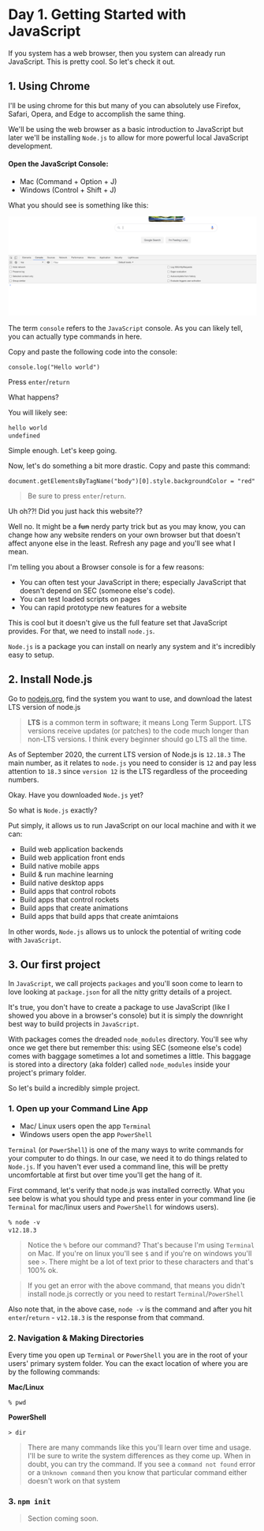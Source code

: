 # Day 1. Getting Started with JavaScript

If you system has a web browser, then you system can already run JavaScript. This is pretty cool. So let's check it out.



## 1. Using Chrome
I'll be using chrome for this but many of you can absolutely use Firefox, Safari, Opera, and Edge to accomplish the same thing.

We'll be using the web browser as a basic introduction to JavaScript but later we'll be installing `Node.js` to allow for more powerful local JavaScript development.

#### Open the JavaScript Console:
- Mac (Command + Option + J)
- Windows (Control + Shift + J)

What you should see is something like this:

![Chrome JavaScript Console Screenshot](./images/chrome-js-console.png)

The term `console` refers to the `JavaScript` console. As you can likely tell, you can actually type commands in here.

Copy and paste the following code into the console:

```
console.log("Hello world")
```

Press `enter`/`return`

What happens?

You will likely see:

```
hello world
undefined
```
Simple enough. Let's keep going.

Now, let's do something a bit more drastic. Copy and paste this command:

```
document.getElementsByTagName("body")[0].style.backgroundColor = "red"
```
> Be sure to press `enter`/`return`.

Uh oh??! Did you just hack this website??

Well no. It might be a ~~fun~~ nerdy party trick but as you may know, you can change how any website renders on your own browser but that doesn't affect anyone else in the least. Refresh any page and you'll see what I mean.


I'm telling you about a Browser console is for a few reasons:

- You can often test your JavaScript in there; especially JavaScript that doesn't depend on SEC (someone else's code).
- You can test loaded scripts on pages
- You can rapid prototype new features for a website


This is cool but it doesn't give us the full feature set that JavaScript provides. For that, we need to install `node.js`.

`Node.js` is a package you can install on nearly any system and it's incredibly easy to setup. 

## 2. Install Node.js 

Go to [nodejs.org](https://nodejs.org/en/download/), find the system you want to use, and download the latest LTS version of node.js

> **LTS** is a common term in software; it means Long Term Support. LTS versions receive updates (or patches) to the code much longer than non-LTS versions. I think every beginner should go LTS all the time. 

As of September 2020, the current LTS version of Node.js is `12.18.3` The main number, as it relates to `node.js` you need to consider is `12` and pay less attention to `18.3` since `version 12` is the LTS regardless of the proceeding numbers.

Okay. Have you downloaded `Node.js` yet?


So what is `Node.js` exactly? 

Put simply, it allows us to run JavaScript on our local machine and with it we can:

- Build web application backends
- Build web application front ends
- Build native mobile apps
- Build & run machine learning
- Build native desktop apps
- Build apps that control robots
- Build apps that control rockets
- Build apps that create animations
- Build apps that build apps that create animtaions

In other words, `Node.js` allows us to unlock the potential of writing code with `JavaScript`. 


## 3. Our first project

In `JavaScript`, we call projects `packages` and you'll soon come to learn to love looking at `package.json` for all the nitty gritty details of a project.

It's true, you don't have to create a package to use JavaScript (like I showed you above in a browser's console) but it is simply the downright best way to build projects in `JavaScript`.

With packages comes the dreaded `node_modules` directory. You'll see why once we get there but remember this: using SEC (someone else's code) comes with baggage sometimes a lot and sometimes a little. This baggage is stored into a directory (aka folder) called `node_modules` inside your project's primary folder.

So let's build a incredibly simple project.

### 1. Open up your Command Line App
- Mac/ Linux users open the app `Terminal`
- Windows users open the app `PowerShell`

`Terminal` (or `PowerShell`) is one of the many ways to write commands for your computer to do things. In our case, we need it to do things related to `Node.js`. If you haven't ever used a command line, this will be pretty uncomfortable at first but over time you'll get the hang of it.

First command, let's verify that node.js was installed correctly. What you see below is what you should type and press enter in your command line (ie `Terminal` for mac/linux users and `PowerShell` for windows users).

```shell
% node -v
v12.18.3
```
> Notice the `%` before our command? That's because I'm using `Terminal` on Mac. If you're on linux you'll see `$` and if you're on windows you'll see `>`. There might be a lot of text prior to these characters and that's 100% ok. 

> If you get an error with the above command, that means you didn't install node.js correctly or you need to restart `Terminal`/`PowerShell`

Also note that, in the above case, `node -v` is the command and after you hit `enter`/`return` - `v12.18.3` is the response from that command.


### 2. Navigation & Making Directories

Every time you open up `Terminal` or `PowerShell` you are in the root of your users' primary system folder. You can the exact location of where you are by the following commands:

**Mac/Linux**
```
% pwd
```

**PowerShell**
```
> dir
```

> There are many commands like this you'll learn over time and usage. I'll be sure to write the system differences as they come up. When in doubt, you can try the command. If you see a `command not found` error or a `Unknown command` then you know that particular command either doesn't work on that system  


### 3. `npm init`
> Section coming soon.